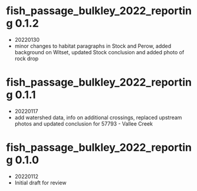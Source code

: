 # fish_passage_bulkley_2022_reporting 0.1.2

-   20220130
-   minor changes to habitat paragraphs in Stock and Perow, added background on Witset, updated Stock conclusion and added photo of rock drop

# fish_passage_bulkley_2022_reporting 0.1.1

-   20220117
-   add watershed data, info on additional crossings, replaced upstream photos and updated conclusion for 57793 - Vallee Creek

# fish_passage_bulkley_2022_reporting 0.1.0

-   20220112
-   Initial draft for review
